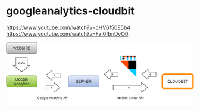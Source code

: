 # googleanalytics-cloudbit

https://www.youtube.com/watch?v=cHV6f50E5b4<br />
https://www.youtube.com/watch?v=FzI0fbnDvO0<br />


<img src="https://raw.githubusercontent.com/crosslamina/googleanalytics-cloudbit/master/ga%2Bcloudbit.png" />
